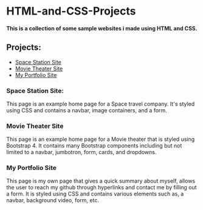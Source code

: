 # HTML-and-CSS-Projects
#### This is a collection of some sample websites i made using HTML and CSS.
## Projects:
* [Space Station Site](https://github.com/emfig/HTML-and-CSS-Projects/tree/main/Project%20Web)
* [Movie Theater Site](https://github.com/emfig/HTML-and-CSS-Projects/tree/main/bootstrap4_project)
* [My Portfolio Site](https://github.com/emfig/HTML-and-CSS-Projects/tree/main/Student%20Portfolio)
### Space Station Site:
This page is an example home page for a Space travel company. It's styled using CSS and contains a navbar, image containers, and a form.
### Movie Theater Site
This page is an example home page for a Movie theater that is styled using Bootstrap 4. It contains many Bootstrap components including but not limited to a navbar, jumbotron, form, cards, and dropdowns.
### My Portfolio Site
This page is my own page that gives a quick summary about myself, allows the user to reach my github through hyperlinks and contact me by filling out a form. It is styled using CSS and contains various elements such as, a navbar,  background video, form, etc.
